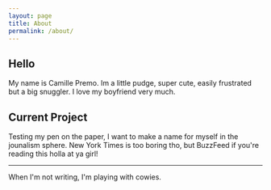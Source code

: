 ```yaml
---
layout: page
title: About
permalink: /about/
---
```

## Hello
My name is Camille Premo. Im a little pudge, super cute, easily frustrated but a big snuggler. I love my boyfriend very much.

## Current Project  

Testing my pen on the paper, I want to make a name for myself in the jounalism sphere. New York Times is too boring tho, but BuzzFeed if you're reading this holla at ya girl! 

---

When I'm not writing, I'm playing with cowies.

